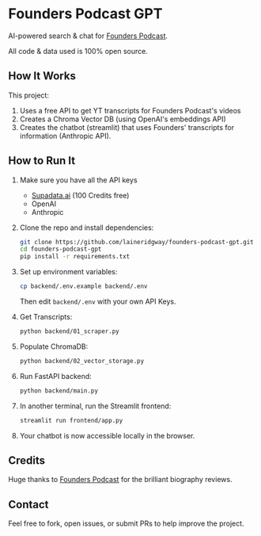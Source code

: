# Founders Podcast GPT

AI-powered search & chat for [Founders Podcast](https://founderspodcast.com).

All code & data used is 100% open source.

## How It Works

This project:
1. Uses a free API to get YT transcripts for Founders Podcast's videos
2. Creates a Chroma Vector DB (using OpenAI's embeddings API)
3. Creates the chatbot (streamlit) that uses Founders' transcripts for information (Anthropic API).

## How to Run It

1. Make sure you have all the API keys
    - [Supadata.ai](https://supadata.ai/) (100 Credits free)
    - OpenAI
    - Anthropic

2. Clone the repo and install dependencies:
   ```bash
   git clone https://github.com/laineridgway/founders-podcast-gpt.git
   cd founders-podcast-gpt
   pip install -r requirements.txt
   ```

3. Set up environment variables:
   ```bash
   cp backend/.env.example backend/.env
   ```
   Then edit `backend/.env` with your own API Keys.

4. Get Transcripts:
   ```bash
   python backend/01_scraper.py
   ```

5. Populate ChromaDB:
   ```bash
   python backend/02_vector_storage.py
   ```

5. Run FastAPI backend:
   ```bash
   python backend/main.py
   ```

6. In another terminal, run the Streamlit frontend:
   ```bash
   streamlit run frontend/app.py
   ```

7. Your chatbot is now accessible locally in the browser.

## Credits

Huge thanks to [Founders Podcast](https://founderspodcast.com) for the brilliant biography reviews.

## Contact

Feel free to fork, open issues, or submit PRs to help improve the project.
